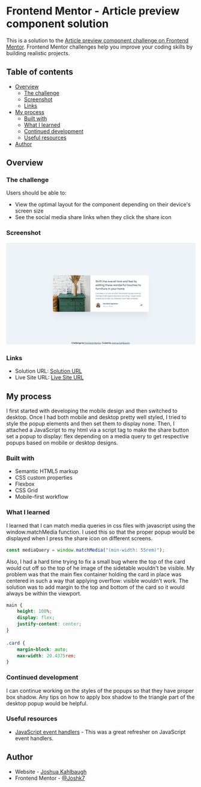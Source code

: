 # Frontend Mentor - Article preview component solution

This is a solution to the [Article preview component challenge on Frontend Mentor](https://www.frontendmentor.io/challenges/article-preview-component-dYBN_pYFT). Frontend Mentor challenges help you improve your coding skills by building realistic projects.

## Table of contents

-   [Overview](#overview)
    -   [The challenge](#the-challenge)
    -   [Screenshot](#screenshot)
    -   [Links](#links)
-   [My process](#my-process)
    -   [Built with](#built-with)
    -   [What I learned](#what-i-learned)
    -   [Continued development](#continued-development)
    -   [Useful resources](#useful-resources)
-   [Author](#author)

## Overview

### The challenge

Users should be able to:

-   View the optimal layout for the component depending on their device's screen size
-   See the social media share links when they click the share icon

### Screenshot

![](./screenshot.jpg)

### Links

-   Solution URL: [Solution URL](https://github.com/Joshk7/article-preview)
-   Live Site URL: [Live Site URL](https://article-preview-orpin.vercel.app)

## My process

I first started with developing the mobile design and then switched to desktop. Once I had both mobile and desktop pretty well styled, I tried to style the popup elements and then set them to display none. Then, I attached a JavaScript to my html via a script tag to make the share button set a popup to display: flex depending on a media query to get respective popups based on mobile or desktop designs.

### Built with

-   Semantic HTML5 markup
-   CSS custom properties
-   Flexbox
-   CSS Grid
-   Mobile-first workflow

### What I learned

I learned that I can match media queries in css files with javascript using the window.matchMedia function. I used this so that the proper popup would be displayed when I press the share icon on different screens.

```javascript
const mediaQuery = window.matchMedia("(min-width: 55rem)");
```

Also, I had a hard time trying to fix a small bug where the top of the card would cut off so the top of he image of the sidetable wouldn't be visible. My problem was that the main flex container holding the card in place was centered in such a way that applying overflow: visible wouldn't work. The solution was to add margin to the top and bottom of the card so it would always be within the viewport.

```css
main {
    height: 100%;
    display: flex;
    justify-content: center;
}

.card {
    margin-block: auto;
    max-width: 20.4375rem;
}
```

### Continued development

I can continue working on the styles of the popups so that they have proper box shadow. Any tips on how to apply box shadow to the triangle part of the desktop popup would be helpful.

### Useful resources

-   [JavaScript event handlers](https://www.freecodecamp.org/news/dom-events-and-javascript-event-listeners/) - This was a great refresher on JavaScript event handlers.

## Author

-   Website - [Joshua Kahlbaugh](https://joshuakahlbaugh.pages.dev)
-   Frontend Mentor - [@Joshk7](https://www.frontendmentor.io/profile/Joshk7)
